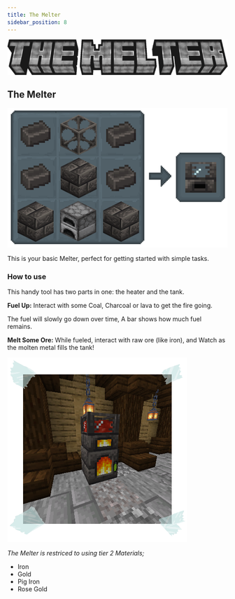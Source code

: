 ```yaml
---
title: The Melter
sidebar_position: 8
---
```


![The Melter](../../_assets/images/tinkers-melter.png)

## The Melter

![Melter Recipes](../../_assets/images/tinkers-melter_crafting.png)

This is your basic Melter, perfect for getting started with simple tasks.

### How to use

This handy tool has two parts in one: the heater and the tank.

**Fuel Up:**
Interact with some Coal, Charcoal or lava to get the fire going.

The fuel will slowly go down over time, A bar shows how much fuel remains.

**Melt Some Ore:**
While fueled, interact with raw ore (like iron), and Watch as the molten metal fills the tank!

![Melter Image](../../_assets/images/tinkers-melter_image.png)

*The Melter is restriced to using tier 2 Materials;*
- Iron
- Gold
- Pig Iron
- Rose Gold